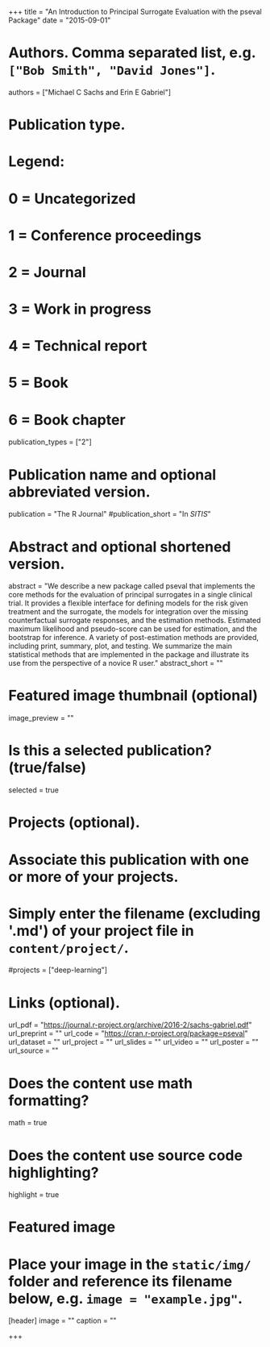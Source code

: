 +++
title = "An Introduction to Principal Surrogate Evaluation with the pseval Package"
date = "2015-09-01"

# Authors. Comma separated list, e.g. `["Bob Smith", "David Jones"]`.
authors = ["Michael C Sachs and Erin E Gabriel"]

# Publication type.
# Legend:
# 0 = Uncategorized
# 1 = Conference proceedings
# 2 = Journal
# 3 = Work in progress
# 4 = Technical report
# 5 = Book
# 6 = Book chapter
publication_types = ["2"]

# Publication name and optional abbreviated version.
publication = "The R Journal"
#publication_short = "In *SITIS*"

# Abstract and optional shortened version.
abstract = "We describe a new package called pseval that implements the core methods for the evaluation of principal surrogates in a single clinical trial. It provides a flexible interface for defining models for the risk given treatment and the surrogate, the models for integration over the missing counterfactual surrogate responses, and the estimation methods. Estimated maximum likelihood and pseudo-score can be used for estimation, and the bootstrap for inference. A variety of post-estimation methods are provided, including print, summary, plot, and testing. We summarize the main statistical methods that are implemented in the package and illustrate its use from the perspective of a novice R user."
abstract_short = ""

# Featured image thumbnail (optional)
image_preview = ""

# Is this a selected publication? (true/false)
selected = true

# Projects (optional).
#   Associate this publication with one or more of your projects.
#   Simply enter the filename (excluding '.md') of your project file in `content/project/`.
#projects = ["deep-learning"]

# Links (optional).
url_pdf = "https://journal.r-project.org/archive/2016-2/sachs-gabriel.pdf"
url_preprint = ""
url_code = "https://cran.r-project.org/package=pseval"
url_dataset = ""
url_project = ""
url_slides = ""
url_video = ""
url_poster = ""
url_source = ""

# Does the content use math formatting?
math = true

# Does the content use source code highlighting?
highlight = true

# Featured image
# Place your image in the `static/img/` folder and reference its filename below, e.g. `image = "example.jpg"`.
[header]
image = ""
caption = ""

+++
